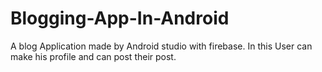 # Blogging-App-In-Android
A blog Application made by Android studio with firebase.   In this User can make his  profile and can post their post.
